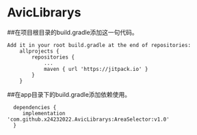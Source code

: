 # AvicLibrarys
##在项目根目录的build.gradle添加这一句代码。
```
Add it in your root build.gradle at the end of repositories:
	allprojects {
		repositories {
			...
			maven { url 'https://jitpack.io' }
		}
	}
```
##在app目录下的build.gradle添加依赖使用。
```
  dependencies {
	 implementation 'com.github.x24232022.AvicLibrarys:AreaSelector:v1.0'
  }
```
